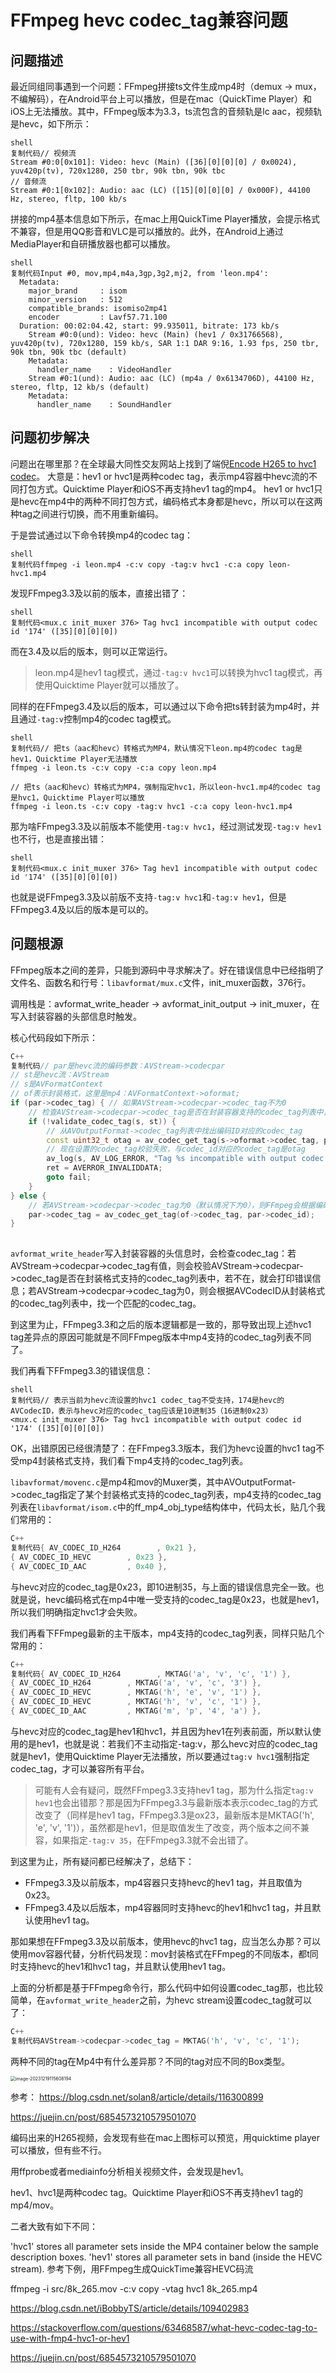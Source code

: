 # FFmpeg hevc codec_tag兼容问题

## 问题描述

最近同组同事遇到一个问题：FFmpeg拼接ts文件生成mp4时（demux -> mux，不编解码），在Android平台上可以播放，但是在mac（QuickTime Player）和iOS上无法播放。其中，FFmpeg版本为3.3，ts流包含的音频轨是lc aac，视频轨是hevc，如下所示：

```shell
shell
复制代码// 视频流
Stream #0:0[0x101]: Video: hevc (Main) ([36][0][0][0] / 0x0024), yuv420p(tv), 720x1280, 250 tbr, 90k tbn, 90k tbc
// 音频流
Stream #0:1[0x102]: Audio: aac (LC) ([15][0][0][0] / 0x000F), 44100 Hz, stereo, fltp, 100 kb/s
```

拼接的mp4基本信息如下所示，在mac上用QuickTime Player播放，会提示格式不兼容，但是用QQ影音和VLC是可以播放的。此外，在Android上通过MediaPlayer和自研播放器也都可以播放。

```shell
shell
复制代码Input #0, mov,mp4,m4a,3gp,3g2,mj2, from 'leon.mp4':
  Metadata:
    major_brand     : isom
    minor_version   : 512
    compatible_brands: isomiso2mp41
    encoder         : Lavf57.71.100
  Duration: 00:02:04.42, start: 99.935011, bitrate: 173 kb/s
    Stream #0:0(und): Video: hevc (Main) (hev1 / 0x31766568), yuv420p(tv), 720x1280, 159 kb/s, SAR 1:1 DAR 9:16, 1.93 fps, 250 tbr, 90k tbn, 90k tbc (default)
    Metadata:
      handler_name    : VideoHandler
    Stream #0:1(und): Audio: aac (LC) (mp4a / 0x6134706D), 44100 Hz, stereo, fltp, 12 kb/s (default)
    Metadata:
      handler_name    : SoundHandler
```

## 问题初步解决

问题出在哪里那？在全球最大同性交友网站上找到了端倪[Encode H265 to hvc1 codec](https://link.juejin.cn?target=https%3A%2F%2Fstackoverflow.com%2Fquestions%2F32152090%2Fencode-h265-to-hvc1-codec)。 大意是：hev1 or hvc1是两种codec tag，表示mp4容器中hevc流的不同打包方式。Quicktime Player和iOS不再支持hev1 tag的mp4。 hev1 or hvc1只是hevc在mp4中的两种不同打包方式，编码格式本身都是hevc，所以可以在这两种tag之间进行切换，而不用重新编码。

于是尝试通过以下命令转换mp4的codec tag：

```shell
shell
复制代码ffmpeg -i leon.mp4 -c:v copy -tag:v hvc1 -c:a copy leon-hvc1.mp4
```

发现FFmpeg3.3及以前的版本，直接出错了：

```shell
shell
复制代码<mux.c init_muxer 376> Tag hvc1 incompatible with output codec id '174' ([35][0][0][0])
```

而在3.4及以后的版本，则可以正常运行。

> leon.mp4是hev1 tag模式，通过`-tag:v hvc1`可以转换为hvc1 tag模式，再使用Quicktime Player就可以播放了。

同样的在FFmpeg3.4及以后的版本，可以通过以下命令把ts转封装为mp4时，并且通过`-tag:v`控制mp4的codec tag模式。

```shell
shell
复制代码// 把ts（aac和hevc）转格式为MP4，默认情况下leon.mp4的codec tag是hev1，Quicktime Player无法播放
ffmpeg -i leon.ts -c:v copy -c:a copy leon.mp4

// 把ts（aac和hevc）转格式为MP4，强制指定hvc1，所以leon-hvc1.mp4的codec tag是hvc1，Quicktime Player可以播放
ffmpeg -i leon.ts -c:v copy -tag:v hvc1 -c:a copy leon-hvc1.mp4
```

那为啥FFmpeg3.3及以前版本不能使用`-tag:v hvc1`，经过测试发现`-tag:v hev1`也不行，也是直接出错：

```shell
shell
复制代码<mux.c init_muxer 376> Tag hev1 incompatible with output codec id '174' ([35][0][0][0])
```

也就是说FFmpeg3.3及以前版不支持`-tag:v hvc1`和`-tag:v hev1`，但是FFmpeg3.4及以后的版本是可以的。

## 问题根源

FFmpeg版本之间的差异，只能到源码中寻求解决了。好在错误信息中已经指明了文件名、函数名和行号：`libavformat/mux.c`文件，init_muxer函数，376行。

调用栈是：avformat_write_header -> avformat_init_output -> init_muxer，在写入封装容器的头部信息时触发。

核心代码段如下所示：

```C++
C++
复制代码// par是hevc流的编码参数：AVStream->codecpar
// st是hevc流：AVStream
// s是AVFormatContext
// of表示封装格式，这里是mp4：AVFormatContext->oformat;
if (par->codec_tag) { // 如果AVStream->codecpar->codec_tag不为0
    // 检查AVStream->codecpar->codec_tag是否在封装容器支持的codec_tag列表中，即：AVOutputFormat->codec_tag列表
    if (!validate_codec_tag(s, st)) {
        // 从AVOutputFormat->codec_tag列表中找出编码ID对应的codec_tag
        const uint32_t otag = av_codec_get_tag(s->oformat->codec_tag, par->codec_id);
        // 现在设置的codec_tag校验失败，与codec_id对应的codec_tag是otag
        av_log(s, AV_LOG_ERROR, "Tag %s incompatible with output codec id '%d' (%s)\n", av_fourcc2str(par->codec_tag), par->codec_id, av_fourcc2str(otag));
        ret = AVERROR_INVALIDDATA;
        goto fail;
    }
} else {
    // 若AVStream->codecpar->codec_tag为0（默认情况下为0），则FFmpeg会根据编码ID（AVCodecID）从封装格式的codec_tag列表中，找到一个codec_tag。
    par->codec_tag = av_codec_get_tag(of->codec_tag, par->codec_id);
}
    
```

`avformat_write_header`写入封装容器的头信息时，会检查codec_tag：若AVStream->codecpar->codec_tag有值，则会校验AVStream->codecpar->codec_tag是否在封装格式支持的codec_tag列表中，若不在，就会打印错误信息；若AVStream->codecpar->codec_tag为0，则会根据AVCodecID从封装格式的codec_tag列表中，找一个匹配的codec_tag。

到这里为止，FFmpeg3.3和之后的版本逻辑都是一致的，那导致出现上述hvc1 tag差异点的原因可能就是不同FFmpeg版本中mp4支持的codec_tag列表不同了。

我们再看下FFmpeg3.3的错误信息：

```shell
shell
复制代码// 表示当前为hevc流设置的hvc1 codec_tag不受支持，174是hevc的AVCodecID，表示与hevc对应的codec_tag应该是10进制35（16进制0x23）
<mux.c init_muxer 376> Tag hvc1 incompatible with output codec id '174' ([35][0][0][0])
```

OK，出错原因已经很清楚了：在FFmpeg3.3版本，我们为hevc设置的hvc1 tag不受mp4封装格式支持，我们看下mp4支持的codec_tag列表。

`libavformat/movenc.c`是mp4和mov的Muxer类，其中AVOutputFormat->codec_tag指定了某个封装格式支持的codec_tag列表，mp4支持的codec_tag列表在`libavformat/isom.c`中的ff_mp4_obj_type结构体中，代码太长，贴几个我们常用的：

```C++
C++
复制代码{ AV_CODEC_ID_H264        , 0x21 },
{ AV_CODEC_ID_HEVC        , 0x23 },
{ AV_CODEC_ID_AAC         , 0x40 },
```

与hevc对应的codec_tag是0x23，即10进制35，与上面的错误信息完全一致。也就是说，hevc编码格式在mp4中唯一受支持的codec_tag是0x23，也就是hev1，所以我们明确指定hvc1才会失败。

我们再看下FFmpeg最新的主干版本，mp4支持的codec_tag列表，同样只贴几个常用的：

```C++
C++
复制代码{ AV_CODEC_ID_H264        , MKTAG('a', 'v', 'c', '1') },
{ AV_CODEC_ID_H264        , MKTAG('a', 'v', 'c', '3') },
{ AV_CODEC_ID_HEVC        , MKTAG('h', 'e', 'v', '1') },
{ AV_CODEC_ID_HEVC        , MKTAG('h', 'v', 'c', '1') },
{ AV_CODEC_ID_AAC         , MKTAG('m', 'p', '4', 'a') },
```

与hevc对应的codec_tag是hev1和hvc1，并且因为hev1在列表前面，所以默认使用的是hev1，也就是说：若我们不主动指定-tag:v，那么hevc对应的codec_tag就是hev1，使用Quicktime Player无法播放，所以要通过`tag:v hvc1`强制指定codec_tag，才可以兼容所有平台。

> 可能有人会有疑问，既然FFmpeg3.3支持hev1 tag，那为什么指定`tag:v hev1`也会出错那？那是因为FFmpeg3.3与最新版本表示codec_tag的方式改变了（同样是hev1 tag，FFmpeg3.3是ox23，最新版本是MKTAG('h', 'e', 'v', '1')），虽然都是hev1，但是取值发生了改变，两个版本之间不兼容，如果指定`-tag:v 35`，在FFmpeg3.3就不会出错了。

到这里为止，所有疑问都已经解决了，总结下：

- FFmpeg3.3及以前版本，mp4容器只支持hevc的hev1 tag，并且取值为0x23。
- FFmpeg3.4及以后版本，mp4容器同时支持hevc的hev1和hvc1 tag，并且默认使用hev1 tag。

那如果想在FFmpeg3.3及以前版本，使用hevc的hvc1 tag，应当怎么办那？可以使用mov容器代替，分析代码发现：mov封装格式在FFmpeg的不同版本，都t同时支持hevc的hev1和hvc1 tag，并且默认使用hev1 tag。

上面的分析都是基于FFmpeg命令行，那么代码中如何设置codec_tag那，也比较简单，在`avformat_write_header`之前，为hevc stream设置codec_tag就可以了：

```C++
C++
复制代码AVStream->codecpar->codec_tag = MKTAG('h', 'v', 'c', '1');
```

两种不同的tag在Mp4中有什么差异那？不同的tag对应不同的Box类型。

<img src=".asserts/image-20231219115608194.png" alt="image-20231219115608194" style="zoom:50%;" />





参考： https://blog.csdn.net/solan8/article/details/116300899

https://juejin.cn/post/6854573210579501070

编码出来的H265视频，会发现有些在mac上图标可以预览，用quicktime player可以播放，但有些不行。



用ffprobe或者mediainfo分析相关视频文件，会发现是hev1。

hev1、hvc1是两种codec tag。Quicktime Player和iOS不再支持hev1 tag的mp4/mov。

二者大致有如下不同：

'hvc1' stores all parameter sets inside the MP4 container below the sample description boxes.
'hev1' stores all parameter sets in band (inside the HEVC stream).
参考下例，用FFmpeg生成QuickTime兼容HEVC码流

ffmpeg -i src/8k_265.mov -c:v copy -vtag hvc1 8k_265.mp4



https://blog.csdn.net/iBobbyTS/article/details/109402983

https://stackoverflow.com/questions/63468587/what-hevc-codec-tag-to-use-with-fmp4-hvc1-or-hev1

https://juejin.cn/post/6854573210579501070



